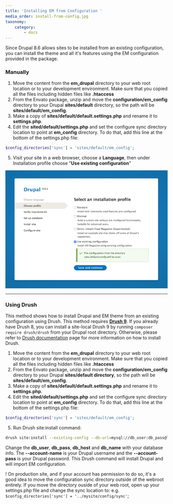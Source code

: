 ```yaml
---
title: 'Installing EM from Configuration '
media_order: install-from-config.jpg
taxonomy:
    category:
        - docs
---
```


Since Drupal 8.6 allows sites to be installed from an existing configuration, you can install the theme and all it's features using the EM configuration provided in the package.

### Manually

1. Move the content from the **em_drupal** directory to your web root location or to your development environment. Make sure that you copied all the files including hidden files like **.htaccess**
2. From the Envato package, unzip and move the **configuration/em_config** directory to your Drupal **sites/default** directory, so the path will be **sites/default/em_config**.
3. Make a copy of **sites/default/default.settings.php** and rename it to **settings.php**. 
4. Edit the **sited/default/settings.php** and set the configure sync directory location to point at **em_config** directory. To do that, add this line at the bottom of the settings.php file:

```php
$config_directories['sync'] = 'sites/default/em_config';
```

5. Visit your site in a web browser, choose a **Language**, then under Installation profile choose "**Use existing configuration**"

![](install-from-config.jpg)

---

### Using Drush

This method shows how to install Drupal and EM theme from an existing configuration using Drush. This method requires [**Drush 9**](https://www.drush.org/).
If you already have Drush 8, you can install a site-local Drush 9 by running `composer require drush/drush` from your Drupal root directory. Otherwise, please refer to [Drush documentation](https://docs.drush.org/en/master/install/) page for more information on how to install Drush.

1. Move the content from the **em_drupal** directory to your web root location or to your development environment. Make sure that you copied all the files including hidden files like **.htaccess**
2. From the Envato package, unzip and move the **configuration/em_config** directory to your Drupal **sites/default directory**, so the path will be **sites/default/em_config**.
3. Make a copy of **sites/default/default.settings.php** and rename it to **settings.php**. 
4. Edit the **sited/default/settings.php** and set the configure sync directory location to point at **em_config** directory. To do that, add this line at the bottom of the settings.php file:

```php
$config_directories['sync'] = 'sites/default/em_config';
```

5. Run Drush site:install command:

```sh
drush site:install --existing-config --db-url=mysql://db_user:db_pass@localhost/db_name --account-name="demo" --account-pass="demo"
```
Change the **db_user**, **db_pass**, **db_host** and **db_name** with your database info. The **--account-name** is your Drupal username and the **--account-pass** is your Drupal password. This Drush command will install Drupal and will import EM configuration. 

! On production site, and if your account has permission to do so, it's a good idea to move the configuration sync directory outside of the webroot entirely. If you move the directory ouside of your web root, open up your settings.php file and change the sync location to: e.g. `$config_directories['sync'] = '../mysite/config/sync'`;
